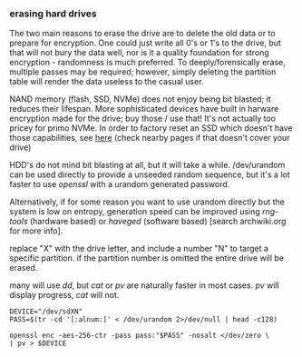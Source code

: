 ### erasing hard drives

The two main reasons to erase the drive are to delete the old data or to prepare for encryption. One could just write all 0's or 1's to the drive, but that will not bury the data well, nor is it a quality foundation for strong encryption - randomness is much preferred. To deeply/forensically erase, multiple passes may be required; however, simply deleting the partition table will render the data useless to the casual user.

NAND memory (flash, SSD, NVMe) does not enjoy being bit blasted; it reduces their lifespan. More sophisticated devices have built in harware encryption made for the drive; buy those / use that! It's not actually too pricey for primo NVMe. In order to factory reset an SSD which doesn't have those capabilities, see [here](https://wiki.archlinux.org/title/Solid_state_drive/Memory_cell_clearing) (check nearby pages if that doesn't cover your drive)

HDD's do not mind bit blasting at all, but it will take a while. /dev/urandom can be used directly to provide a unseeded random sequence, but it's a lot faster to use _openssl_ with a urandom generated password. 

Alternatively, if for some reason you want to use urandom directly but the system is low on entropy, generation speed can be improved using _rng-tools_ (hardware based) or _haveged_ (software based) \[search archwiki.org for more info\].

replace "X" with the drive letter, and include a number "N" to target a specific partition. if the partition number is omitted the entire drive will be erased.

many will use _dd_, but _cat_ or _pv_ are naturally faster in most cases. _pv_ will display progress, _cat_ will not.

```
DEVICE="/dev/sdXN"
PASS=$(tr -cd '[:alnum:]' < /dev/urandom 2>/dev/null | head -c128)

openssl enc -aes-256-ctr -pass pass:"$PASS" -nosalt </dev/zero \
| pv > $DEVICE
```
